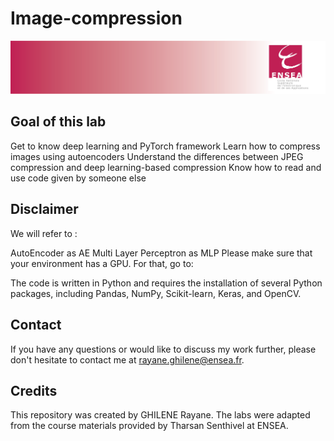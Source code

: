 # Image-compression
![My Project](https://github.com/rayaneghilene/ENSEA_AI_Labs/blob/283948d09f73231c4cfba91becbe4bb01973b4f4/Ensea_linkedin_banner10.png)

## Goal of this lab

Get to know deep learning and PyTorch framework
Learn how to compress images using autoencoders
Understand the differences between JPEG compression and deep learning-based compression
Know how to read and use code given by someone else

## Disclaimer

We will refer to :

AutoEncoder as AE
Multi Layer Perceptron as MLP
Please make sure that your environment has a GPU. For that, go to:


The code is written in Python and requires the installation of several Python packages, including Pandas, NumPy, Scikit-learn, Keras, and OpenCV. 

## Contact
If you have any questions or would like to discuss my work further, please don't hesitate to contact me at rayane.ghilene@ensea.fr.


## Credits
This repository was created by GHILENE Rayane. The labs were adapted from the course materials provided by Tharsan Senthivel at ENSEA.
